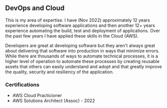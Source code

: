 ## DevOps and Cloud

This is my area of expertise.  I have (Nov 2022) approximately 12 years experience developing software applications and then another 12+ years experience automating the build, test and deployment of applications.  Over the past few years I have applied these skills in the Cloud (AWS).

Developers are great at developing software but they aren't always great about delivering that software into production in ways that minimize errors.  While there are thousands of ways to automate technical processes, it is a higher level of operation to automate these processes by creating reusable assets that others can easily understand and adopt and that greatly improve the quality, security and resiliency of the application.

### Certifications
  - AWS Cloud Practicioner
  - AWS Solutions Architect (Assoc) - 2022
<div data-iframe-width="150" data-iframe-height="270" data-share-badge-id="6e8123c5-670a-40da-b866-65d3081be2f8" data-share-badge-host="https://www.credly.com"></div><script type="text/javascript" async src="//cdn.credly.com/assets/utilities/embed.js"></script>

